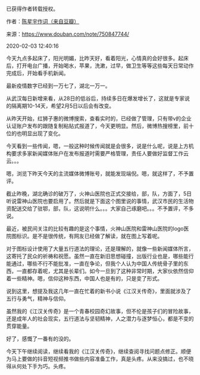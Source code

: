 已获得作者转载授权。


作者：[陈星宇作词（来自豆瓣）](https://www.douban.com/people/chenxingyu2009/)


来源：https://www.douban.com/note/750847744/


2020-02-03 12:40:16


今天九点多起床了，阳光明媚，比昨天好，看着阳光，心情真的会好很多。起床后，打开电台广播，开始喝水，苹果，洗漱，过早，做卫生等等这些每天日常动作完成后，开始看手机新闻。  

最新疫情数字已经到一万七了，湖北一万一。  

从武汉每日新增来看，从28日的低谷后，持续多日在爆发增长了，这就是专家说的隔离期10-14天，希望2月5日以后会有改变。  

从昨天开始，红狮子惠的微博搜索，查看实时的，已经做了管理，只有带v的企业认证账户发布的跟随复制粘贴式报道了，今天更明显。然后，微博热搜榜里，前十位的也明显出现了变化。  

今天看到一些传闻，嗯，一般这种时候传闻就是会很多，说是什么呢，说是上方机构要求多家新闻媒体账户在发布报道时需要严格管理，责任人要做好监督工作云云。。。  

嗯，浏览下昨天今天的主流媒体微博账号，就能发现端倪。嗯，就这样了，不予置评。  

截止昨晚，湖北确诊的破万了，火神山医院也正式交接给，部，队，方面了，5日听说雷神山医院也要启用了。然后就是下面这个图里说的事情，武汉市民的生活物资配送交给了驻鄂，部，队，这说明什么。。。大家自己琢磨吧。。。不予置评，不多说。  

最近，被民间关注的比较有趣的是这个事情，火神山医院和雷神山医院的logo医院图标识。是不是很传统，有网友已经做了解读，就在图上写着呢。  

对于图标设计使用了大量五行道法的理论，还是理解的，就像一些新闻媒体所言，这寄托了民众的祈祷和祝愿。虽然一直在新旧思想碰撞，出版行业也是，哪些能行能通过，哪些不行不能批准，一直在争论，但我个人认为中国人传统骨子里的东西，一直都存着呢，尤其是长辈们。如今一旦到了这种非常时期，大家伙依然信仰着一些精神。嗯，信仰这种东西，中国人也是有的，只是变了形式。  

说到这里，想提及我这几年一直在忙着的新书小说《江汉关传奇》，里面就涉及了五行与勇气，精神与信仰。  

虽然我的《江汉关传奇》是一个青春校园奇幻故事，但不伦是孩子们的冒险故事，还是成年人的社会现实，五行道法与坚韧精神，人之潜力与逐梦恒心，都是不变的贯穿能量。  

好了，感慨了一番有的没的。  

今天下午继续阅读，继续看我的《江汉关传奇》，继续查阅寻找问题点修正。顺便为马上要做的抖音短视频推书做些内容准备工作，真是头疼。从来没搞过，也不晓得从何处下手为巧。头疼。  

